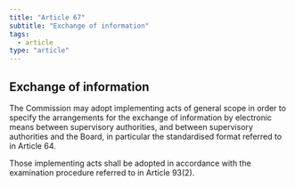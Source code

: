 ```yaml
---
title: "Article 67"
subtitle: "Exchange of information"
tags:
  - article
type: "article"
---
```

## Exchange of information

The Commission may adopt implementing acts of general scope in order to specify the arrangements for the exchange of information by electronic means between supervisory authorities, and between supervisory authorities and the Board, in particular the standardised format referred to in Article 64.

Those implementing acts shall be adopted in accordance with the examination procedure referred to in Article 93(2).

